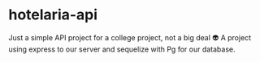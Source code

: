 # hotelaria-api

Just a simple API project for a college project, not a big deal 👽
A project using express to our server and sequelize with Pg for our database.
